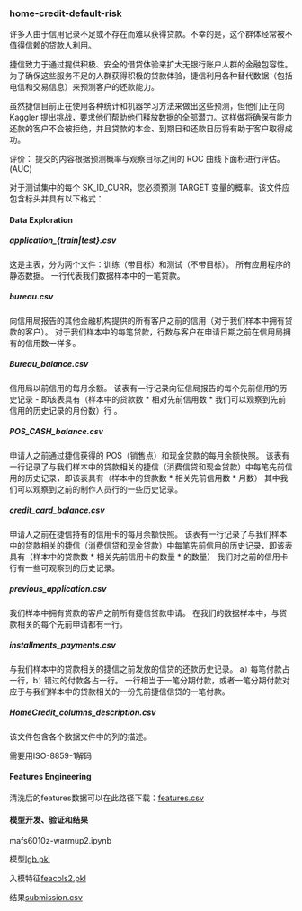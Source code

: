 ### home-credit-default-risk

许多人由于信用记录不足或不存在而难以获得贷款。不幸的是，这个群体经常被不值得信赖的贷款人利用。

捷信致力于通过提供积极、安全的借贷体验来扩大无银行账户人群的金融包容性。为了确保这些服务不足的人群获得积极的贷款体验，捷信利用各种替代数据（包括电信和交易信息）来预测客户的还款能力。

虽然捷信目前正在使用各种统计和机器学习方法来做出这些预测，但他们正在向 Kaggler 提出挑战，要求他们帮助他们释放数据的全部潜力。这样做将确保有能力还款的客户不会被拒绝，并且贷款的本金、到期日和还款日历将有助于客户取得成功。

评价：
提交的内容根据预测概率与观察目标之间的 ROC 曲线下面积进行评估。(AUC)

对于测试集中的每个 SK_ID_CURR，您必须预测 TARGET 变量的概率。该文件应包含标头并具有以下格式：

#### Data Exploration

##### application_{train|test}.csv

这是主表，分为两个文件：训练（带目标）和测试（不带目标）。
所有应用程序的静态数据。 一行代表我们数据样本中的一笔贷款。
##### bureau.csv

向信用局报告的其他金融机构提供的所有客户之前的信用（对于我们样本中拥有贷款的客户）。
对于我们样本中的每笔贷款，行数与客户在申请日期之前在信用局拥有的信用数一样多。



##### Bureau_balance.csv

信用局以前信用的每月余额。
该表有一行记录向征信局报告的每个先前信用的历史记录 - 即该表具有（样本中的贷款数 * 相对先前信用数 * 我们可以观察到先前信用的历史记录的月份数）行 。

##### POS_CASH_balance.csv

申请人之前通过捷信获得的 POS（销售点）和现金贷款的每月余额快照。
该表有一行记录了与我们样本中的贷款相关的捷信（消费信贷和现金贷款）中每笔先前信用的历史记录，即该表具有（样本中的贷款数 * 相关先前信用数 * 月数） 其中我们可以观察到之前的制作人员行的一些历史记录。

##### credit_card_balance.csv

申请人之前在捷信持有的信用卡的每月余额快照。
该表有一行记录了与我们样本中的贷款相关的捷信（消费信贷和现金贷款）中每笔先前信用的历史记录，即该表具有（样本中的贷款数 * 相关先前信用卡的数量 * 的数量） 我们对之前的信用卡行有一些可观察到的历史记录。
##### previous_application.csv

我们样本中拥有贷款的客户之前所有捷信贷款申请。
在我们的数据样本中，与贷款相关的每个先前申请都有一行。
##### installments_payments.csv

与我们样本中的贷款相关的捷信之前发放的信贷的还款历史记录。
a`)` 每笔付款占一行，b`)` 错过的付款各占一行。
一行相当于一笔分期付款，或者一笔分期付款对应于与我们样本中的贷款相关的一份先前捷信信贷的一笔付款。


##### HomeCredit_columns_description.csv

该文件包含各个数据文件中的列的描述。

需要用ISO-8859-1解码


#### Features Engineering

清洗后的features数据可以在此路径下载：[features.csv](https://hkustconnect-my.sharepoint.com/:x:/g/personal/jwangiy_connect_ust_hk/Eb2o_OS3WUBFoebOz7o0ZKUBbGwSKCqmxeu7jgPjybU0lQ?e=tETc40) 

#### 模型开发、验证和结果
mafs6010z-warmup2.ipynb

模型[lgb.pkl](https://hkustconnect-my.sharepoint.com/:u:/g/personal/jwangiy_connect_ust_hk/EXObQJkzq5ZNhMZan55IvRcBZaCPWSMeZoff2KSPOv-zSg?e=wFyIKK) 

入模特征[feacols2.pkl](https://hkustconnect-my.sharepoint.com/:u:/g/personal/jwangiy_connect_ust_hk/Ee1RgoaxkWdJkdShoiZpEJkB1YVbjfcHIwWEJnDw5V8OUQ?e=cTbW4t)

结果[submission.csv](https://hkustconnect-my.sharepoint.com/:x:/g/personal/jwangiy_connect_ust_hk/EVy07ql7IitJmlzS__SApYABEv_rhzk9zSTv12x3wVkB-A?e=dsoevZ)
